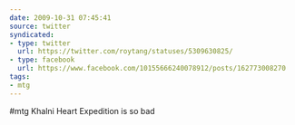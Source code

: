 ```yaml
---
date: 2009-10-31 07:45:41
source: twitter
syndicated:
- type: twitter
  url: https://twitter.com/roytang/statuses/5309630825/
- type: facebook
  url: https://www.facebook.com/10155666240078912/posts/162773008270
tags:
- mtg
---
```


#mtg Khalni Heart Expedition is so bad